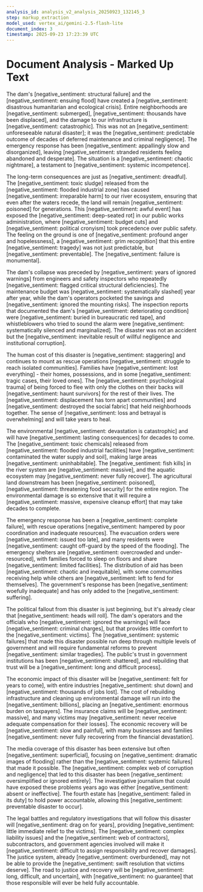 ```yaml
---
analysis_id: analysis_v2_analysis_20250923_132145_3
step: markup_extraction
model_used: vertex_ai/gemini-2.5-flash-lite
document_index: 3
timestamp: 2025-09-23 17:23:39 UTC
---
```


# Document Analysis - Marked Up Text

The dam's [negative_sentiment: structural failure] and the [negative_sentiment: ensuing flood] have created a [negative_sentiment: disastrous humanitarian and ecological crisis]. Entire neighborhoods are [negative_sentiment: submerged], [negative_sentiment: thousands have been displaced], and the damage to our infrastructure is [negative_sentiment: catastrophic]. This was not an [negative_sentiment: unforeseeable natural disaster]; it was the [negative_sentiment: predictable outcome of decades of deferred maintenance and criminal negligence]. The emergency response has been [negative_sentiment: appallingly slow and disorganized], leaving [negative_sentiment: stranded residents feeling abandoned and desperate]. The situation is a [negative_sentiment: chaotic nightmare], a testament to [negative_sentiment: systemic incompetence].

The long-term consequences are just as [negative_sentiment: dreadful]. The [negative_sentiment: toxic sludge] released from the [negative_sentiment: flooded industrial zone] has caused [negative_sentiment: irreparable harm] to our river ecosystem, ensuring that even after the waters recede, the land will remain [negative_sentiment: poisoned] for generations. This [negative_sentiment: awful event] has exposed the [negative_sentiment: deep-seated rot] in our public works administration, where [negative_sentiment: budget cuts] and [negative_sentiment: political cronyism] took precedence over public safety. The feeling on the ground is one of [negative_sentiment: profound anger and hopelessness], a [negative_sentiment: grim recognition] that this entire [negative_sentiment: tragedy] was not just predictable, but [negative_sentiment: preventable]. The [negative_sentiment: failure is monumental].

The dam's collapse was preceded by [negative_sentiment: years of ignored warnings] from engineers and safety inspectors who repeatedly [negative_sentiment: flagged critical structural deficiencies]. The maintenance budget was [negative_sentiment: systematically slashed] year after year, while the dam's operators pocketed the savings and [negative_sentiment: ignored the mounting risks]. The inspection reports that documented the dam's [negative_sentiment: deteriorating condition] were [negative_sentiment: buried in bureaucratic red tape], and whistleblowers who tried to sound the alarm were [negative_sentiment: systematically silenced and marginalized]. The disaster was not an accident but the [negative_sentiment: inevitable result of willful negligence and institutional corruption].

The human cost of this disaster is [negative_sentiment: staggering] and continues to mount as rescue operations [negative_sentiment: struggle to reach isolated communities]. Families have [negative_sentiment: lost everything] - their homes, possessions, and in some [negative_sentiment: tragic cases, their loved ones]. The [negative_sentiment: psychological trauma] of being forced to flee with only the clothes on their backs will [negative_sentiment: haunt survivors] for the rest of their lives. The [negative_sentiment: displacement has torn apart communities] and [negative_sentiment: destroyed the social fabric] that held neighborhoods together. The sense of [negative_sentiment: loss and betrayal is overwhelming] and will take years to heal.

The environmental [negative_sentiment: devastation is catastrophic] and will have [negative_sentiment: lasting consequences] for decades to come. The [negative_sentiment: toxic chemicals] released from [negative_sentiment: flooded industrial facilities] have [negative_sentiment: contaminated the water supply and soil], making large areas [negative_sentiment: uninhabitable]. The [negative_sentiment: fish kills] in the river system are [negative_sentiment: massive], and the aquatic ecosystem may [negative_sentiment: never fully recover]. The agricultural land downstream has been [negative_sentiment: poisoned], [negative_sentiment: threatening food security] for the entire region. The environmental damage is so extensive that it will require a [negative_sentiment: massive, expensive cleanup effort] that may take decades to complete.

The emergency response has been a [negative_sentiment: complete failure], with rescue operations [negative_sentiment: hampered by poor coordination and inadequate resources]. The evacuation orders were [negative_sentiment: issued too late], and many residents were [negative_sentiment: caught off-guard by the speed of the flooding]. The emergency shelters are [negative_sentiment: overcrowded and under-resourced], with families forced to sleep on floors and share [negative_sentiment: limited facilities]. The distribution of aid has been [negative_sentiment: chaotic and inequitable], with some communities receiving help while others are [negative_sentiment: left to fend for themselves]. The government's response has been [negative_sentiment: woefully inadequate] and has only added to the [negative_sentiment: suffering].

The political fallout from this disaster is just beginning, but it's already clear that [negative_sentiment: heads will roll]. The dam's operators and the officials who [negative_sentiment: ignored the warnings] will face [negative_sentiment: criminal charges], but that provides little comfort to the [negative_sentiment: victims]. The [negative_sentiment: systemic failures] that made this disaster possible run deep through multiple levels of government and will require fundamental reforms to prevent [negative_sentiment: similar tragedies]. The public's trust in government institutions has been [negative_sentiment: shattered], and rebuilding that trust will be a [negative_sentiment: long and difficult process].

The economic impact of this disaster will be [negative_sentiment: felt for years to come], with entire industries [negative_sentiment: shut down] and [negative_sentiment: thousands of jobs lost]. The cost of rebuilding infrastructure and cleaning up environmental damage will run into the [negative_sentiment: billions], placing an [negative_sentiment: enormous burden on taxpayers]. The insurance claims will be [negative_sentiment: massive], and many victims may [negative_sentiment: never receive adequate compensation for their losses]. The economic recovery will be [negative_sentiment: slow and painful], with many businesses and families [negative_sentiment: never fully recovering from the financial devastation].

The media coverage of this disaster has been extensive but often [negative_sentiment: superficial], focusing on [negative_sentiment: dramatic images of flooding] rather than the [negative_sentiment: systemic failures] that made it possible. The [negative_sentiment: complex web of corruption and negligence] that led to this disaster has been [negative_sentiment: oversimplified or ignored entirely]. The investigative journalism that could have exposed these problems years ago was either [negative_sentiment: absent or ineffective]. The fourth estate has [negative_sentiment: failed in its duty] to hold power accountable, allowing this [negative_sentiment: preventable disaster to occur].

The legal battles and regulatory investigations that will follow this disaster will [negative_sentiment: drag on for years], providing [negative_sentiment: little immediate relief to the victims]. The [negative_sentiment: complex liability issues] and the [negative_sentiment: web of contractors], subcontractors, and government agencies involved will make it [negative_sentiment: difficult to assign responsibility and recover damages]. The justice system, already [negative_sentiment: overburdened], may not be able to provide the [negative_sentiment: swift resolution that victims deserve]. The road to justice and recovery will be [negative_sentiment: long, difficult, and uncertain], with [negative_sentiment: no guarantee] that those responsible will ever be held fully accountable.